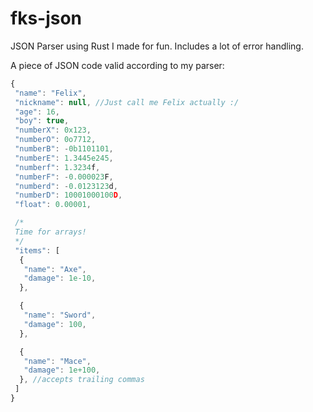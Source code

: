 # fks-json
 JSON Parser using Rust I made for fun. Includes a lot of error handling.

A piece of JSON code valid according to my parser:

```javascript
{
 "name": "Felix",
 "nickname": null, //Just call me Felix actually :/
 "age": 16,
 "boy": true,
 "numberX": 0x123,
 "numberO": 0o7712,
 "numberB": -0b1101101,
 "numberE": 1.3445e245,
 "numberf": 1.3234f,
 "numberF": -0.000023F,
 "numberd": -0.0123123d,
 "numberD": 10001000100D,
 "float": 0.00001,

 /*
 Time for arrays!
 */
 "items": [
  {
   "name": "Axe",
   "damage": 1e-10,
  },

  {
   "name": "Sword",
   "damage": 100,
  },

  {
   "name": "Mace",
   "damage": 1e+100,
  }, //accepts trailing commas
 ]
}
```
